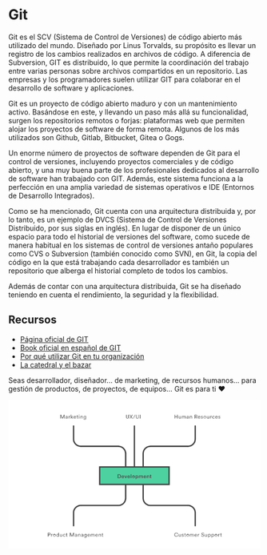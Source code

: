 # Git

Git es el SCV (Sistema de Control de Versiones) de código abierto más utilizado del mundo. Diseñado por Linus Torvalds, su propósito es llevar un registro de los cambios realizados en archivos de código. A diferencia de Subversion, GIT es distribuido, lo que permite la coordinación del trabajo entre varias personas sobre archivos compartidos en un repositorio. Las empresas y los programadores suelen utilizar GIT para colaborar en el desarrollo de software y aplicaciones.

Git es un proyecto de código abierto maduro y con un mantenimiento activo. Basándose en este, y llevando un paso más allá su funcionalidad, surgen los repositorios remotos o forjas: plataformas web que permiten alojar los proyectos de software de forma remota. Algunos de los más utilizados son Github, Gitlab, Bitbucket, Gitea o Gogs.

Un enorme número de proyectos de software dependen de Git para el control de versiones, incluyendo proyectos comerciales y de código abierto, y una muy buena parte de los profesionales dedicados al desarrollo de software han trabajado con GIT. Además, este sistema funciona a la perfección en una amplia variedad de sistemas operativos e IDE (Entornos de Desarrollo Integrados).

Como se ha mencionado, Git cuenta con una arquitectura distribuida y, por lo tanto, es un ejemplo de DVCS (Sistema de Control de Versiones Distribuido, por sus siglas en inglés). En lugar de disponer de un único espacio para todo el historial de versiones del software, como sucede de manera habitual en los sistemas de control de versiones antaño populares como CVS o Subversion (también conocido como SVN), en Git, la copia del código en la que está trabajando cada desarrollador es también un repositorio que alberga el historial completo de todos los cambios.

Además de contar con una arquitectura distribuida, Git se ha diseñado teniendo en cuenta el rendimiento, la seguridad y la flexibilidad.

## Recursos
- [Página oficial de GIT](https://git-scm.com/)
- [Book oficial en español de GIT](https://git-scm.com/book/es/v2)
- [Por qué utilizar Git en tu organización](https://www.atlassian.com/es/git/tutorials/why-git) 
- [La catedral y el bazar](_media/README/catedralbazar.pdf)
  
Seas desarrollador, diseñador... de marketing, de recursos humanos... para gestión de productos, de proyectos, de equipos... Git es para ti ❤️

<div style="text-align: center;">
  <div style="margin: 0 auto">

![](_media/README/development_git.png)

  </div>
</div>
